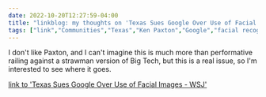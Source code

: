 ---date: 2022-10-20T12:27:59-04:00title: "linkblog: my thoughts on 'Texas Sues Google Over Use of Facial Images - WSJ'"tags: ["link","Communities","Texas","Ken Paxton","Google","facial recognition"]---I don't like Paxton, and I can't imagine this is much more than performative railing against a strawman version of Big Tech, but this is a real issue, so I'm interested to see where it goes. [link to 'Texas Sues Google Over Use of Facial Images - WSJ'](https://www.wsj.com/articles/texas-sues-google-over-use-of-facial-images-11666276264?mod=rss_Technology)